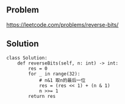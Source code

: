 ## Problem

https://leetcode.com/problems/reverse-bits/

## Solution

```
class Solution:
    def reverseBits(self, n: int) -> int:
        res = 0
        for _ in range(32):
            # n&1 取n的最后一位
            res = (res << 1) + (n & 1)
            n >>= 1
        return res
```
